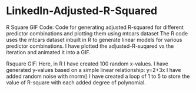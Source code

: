 # LinkedIn-Adjusted-R-Squared

R Square GIF Code:
Code for generating adjusted R-squared for different predictor combinations and plotting them using mtcars dataset
The R code uses the mtcars dataset inbuilt in R to generate linear models for various predictor combinations.
I have plotted the adjusted-R-suqared vs the iteration and animated it into a GIF.

Rsquare GIF:
Here, in R I have created 100 random x-values.
I have generated y-values based on a simple linear relationship: y=2+3x
I have added random noise with rnorm()
I have created a loop of 1 to 5 to store the value of R-square with each added degree of polynomial.
